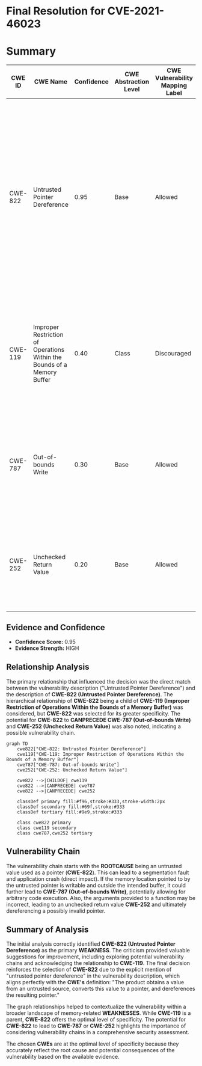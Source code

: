 # Final Resolution for CVE-2021-46023

# Summary
| CWE ID    | CWE Name                      | Confidence | CWE Abstraction Level | CWE Vulnerability Mapping Label | CWE-Vulnerability Mapping Notes                                                                                                                                                                                                 |
| --------- | ----------------------------- | ---------- | --------------------- | ------------------------------- | ------------------------------------------------------------------------------------------------------------------------------------------------------------------------------------------------------------------------------- |
| CWE-822   | Untrusted Pointer Dereference | 0.95       | Base                  | Allowed                         | Primary CWE. The product obtains a value from an untrusted source, converts it to a pointer, and dereferences the resulting pointer.  Could lead to CWE-787 or CWE-252 if exploited.  Related to CWE-119.  Mitigation includes input validation and using memory safe languages. |
| CWE-119   | Improper Restriction of Operations Within the Bounds of a Memory Buffer | 0.40       | Class                  | Discouraged    | Secondary Candidate. Represents the broader class of memory buffer errors, but CWE-822 is more specific to the root cause of untrusted pointer dereference.        |
| CWE-787   | Out-of-bounds Write           | 0.30       | Base                  | Allowed                         | Secondary Candidate. Potential consequence of exploiting CWE-822 if the dereferenced pointer allows writing to an unexpected memory location.                                                                                    |
| CWE-252   | Unchecked Return Value        | 0.20       | Base                  | Allowed                         | Secondary Candidate. If a function fails and returns an error which is not checked, it could lead to an invalid pointer dereference.                                                                                             |

## Evidence and Confidence

*   **Confidence Score:** 0.95
*   **Evidence Strength:** HIGH

## Relationship Analysis
The primary relationship that influenced the decision was the direct match between the vulnerability description ("Untrusted Pointer Dereference") and the description of **CWE-822 (Untrusted Pointer Dereference)**. The hierarchical relationship of **CWE-822** being a child of **CWE-119 (Improper Restriction of Operations Within the Bounds of a Memory Buffer)** was considered, but **CWE-822** was selected for its greater specificity. The potential for **CWE-822** to **CANPRECEDE CWE-787 (Out-of-bounds Write)** and **CWE-252 (Unchecked Return Value)** was also noted, indicating a possible vulnerability chain.

```mermaid
graph TD
    cwe822["CWE-822: Untrusted Pointer Dereference"]
    cwe119["CWE-119: Improper Restriction of Operations Within the Bounds of a Memory Buffer"]
    cwe787["CWE-787: Out-of-bounds Write"]
    cwe252["CWE-252: Unchecked Return Value"]

    cwe822 -->|CHILDOF| cwe119
    cwe822 -->|CANPRECEDE| cwe787
    cwe822 -->|CANPRECEDE| cwe252

    classDef primary fill:#f96,stroke:#333,stroke-width:2px
    classDef secondary fill:#69f,stroke:#333
    classDef tertiary fill:#9e9,stroke:#333

    class cwe822 primary
    class cwe119 secondary
    class cwe787,cwe252 tertiary
```

## Vulnerability Chain
The vulnerability chain starts with the **ROOTCAUSE** being an untrusted value used as a pointer (**CWE-822**). This can lead to a segmentation fault and application crash (direct impact). If the memory location pointed to by the untrusted pointer is writable and outside the intended buffer, it could further lead to **CWE-787 (Out-of-bounds Write)**, potentially allowing for arbitrary code execution. Also, the arguments provided to a function may be incorrect, leading to an unchecked return value **CWE-252** and ultimately dereferencing a possibly invalid pointer.

## Summary of Analysis
The initial analysis correctly identified **CWE-822 (Untrusted Pointer Dereference)** as the primary **WEAKNESS**. The criticism provided valuable suggestions for improvement, including exploring potential vulnerability chains and acknowledging the relationship to **CWE-119**. The final decision reinforces the selection of **CWE-822** due to the explicit mention of "untrusted pointer dereference" in the vulnerability description, which aligns perfectly with the **CWE's** definition: "The product obtains a value from an untrusted source, converts this value to a pointer, and dereferences the resulting pointer."

The graph relationships helped to contextualize the vulnerability within a broader landscape of memory-related **WEAKNESSES**. While **CWE-119** is a parent, **CWE-822** offers the optimal level of specificity. The potential for **CWE-822** to lead to **CWE-787** or **CWE-252** highlights the importance of considering vulnerability chains in a comprehensive security assessment.

The chosen **CWEs** are at the optimal level of specificity because they accurately reflect the root cause and potential consequences of the vulnerability based on the available evidence.